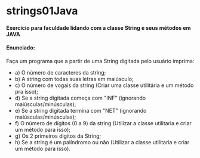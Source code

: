 # strings01Java
#### Exercício para faculdade lidando com a classe String e seus métodos em JAVA

#### Enunciado:

Faça um programa que a partir de uma String digitada pelo usuário imprima:

- a) O número de caracteres da string;
- b) A string com todas suas letras em maiúsculo;
- c) O número de vogais da string (Criar uma classe utilitária e um método pra isso);
- d) Se a string digitada começa com "INF" (ignorando maiúsculas/minúsculas);
- e) Se a string digitada termina com "NET" (ignorando maiúsculas/minúsculas);
- f) O número de dígitos (0 a 9) da string (Utilizar a classe utilitaria e criar um método para isso);
- g) Os 2 primeiros digitos da String;
- h) Se a string é um palíndromo ou não (Utilizar a classe utilitaria e criar um método para isso).
